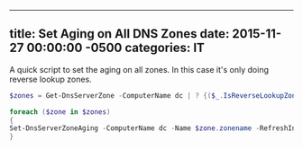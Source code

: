 ﻿---

title:  Set Aging on All DNS Zones
date:   2015-11-27 00:00:00 -0500
categories: IT
---






A quick script to set the aging on all zones. In this case it's only doing reverse lookup zones.

```powershell
$zones = Get-DnsServerZone -ComputerName dc | ? {($_.IsReverseLookupZone -eq $True) -and ($_.IsDsIntegrated -eq $True)}

foreach ($zone in $zones)
{
Set-DnsServerZoneAging -ComputerName dc -Name $zone.zonename -RefreshInterval 4.00:00:00 -NoRefreshInterval 4.00:00:00
}
```



